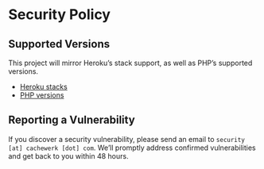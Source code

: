 # Security Policy

## Supported Versions

This project will mirror Heroku’s stack support, as well as PHP’s supported versions.

- [Heroku stacks](https://devcenter.heroku.com/articles/stack)
- [PHP versions](https://www.php.net/supported-versions.php)

## Reporting a Vulnerability

If you discover a security vulnerability, please send an email to `security [at] cachewerk [dot] com`.
We’ll promptly address confirmed vulnerabilities and get back to you within 48 hours.
